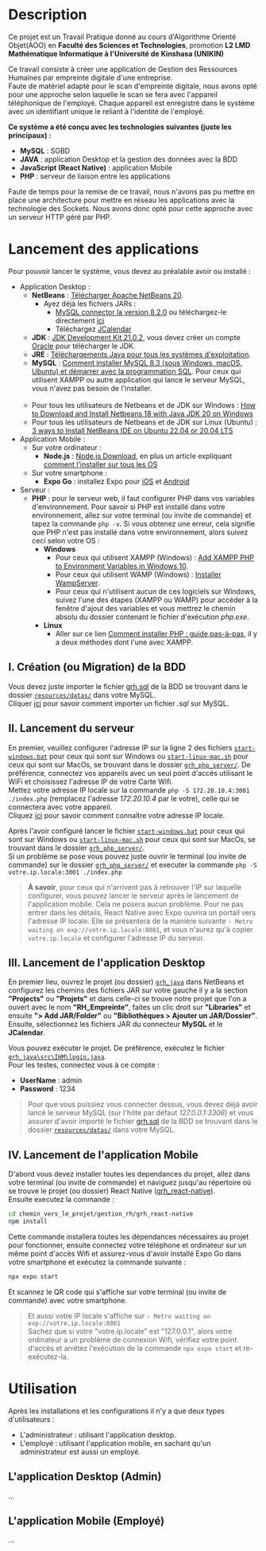 # Description
Ce projet est un Travail Pratique donné au cours d'Algorithme Orienté Objet(AOO) en __Faculté des Sciences et Technologies__, promotion __L2 LMD Mathématique Informatique à l'Université de Kinshasa (UNIKIN)__

Ce travail consiste à créer une application de Gestion des Ressources Humaines par empreinte digitale d'une entreprise.</br>
Faute de matériel adapté pour le scan d'empreinte digitale, nous avons opté pour une approche selon laquelle le scan se fera avec l'appareil téléphonique de l'employé. Chaque appareil est enregistré dans le système avec un identifiant unique le reliant à l'identité de l'employé.

__Ce système a été conçu avec les technologies suivantes (juste les principaux) :__
- __MySQL__ : SGBD
- __JAVA__ : application Desktop et la gestion des données avec la BDD
- __JavaScript (React Native)__ : application Mobile
- __PHP__ : serveur de liaison entre les applications

Faute de temps pour la remise de ce travail, nous n'avons pas pu mettre en place une architecture pour mettre en réseau les applications avec la technologie des Sockets. Nous avons donc opté pour cette approche avec un serveur HTTP géré par PHP.

# Lancement des applications
Pour pouvoir lancer le système, vous devez au préalable avoir ou installé :
- Application Desktop :
	- __NetBeans__ : [Télécharger Apache NetBeans 20](https://netbeans.apache.org/front/main/download/nb20/).
		- Ayez déjà les fichiers JARs :
			- [MySQL connector la version 8.2.0](https://dev.mysql.com/downloads/connector/j/) ou téléchargez-le directement [ici](https://jar-download.com/artifacts/com.mysql/mysql-connector-j/8.2.0/source-code)
			- Téléchargez [JCalendar](https://jar-download.com/artifacts/com.toedter/jcalendar/1.4/source-code)
	- __JDK__ : [JDK Development Kit 21.0.2](https://www.oracle.com/java/technologies/downloads/#jdk21-windows), vous devez créer un compte [Oracle](https://profile.oracle.com/myprofile/account/create-account.jspx) pour télécharger le JDK.
	- __JRE__ : [Téléchargements Java pour tous les systèmes d'exploitation](https://www.java.com/fr/download/manual.jsp).
	- __MySQL__ : [Comment installer MySQL 8.3 (sous Windows, macOS, Ubuntu) et démarrer avec la programmation SQL](https://www3.ntu.edu.sg/home/ehchua/programming/sql/MySQL_HowTo.html). Pour ceux qui utilisent XAMPP ou autre application qui lance le serveur MySQL, vous n'avez pas besoin de l'installer.</br></br>
	- Pour tous les utilisateurs de Netbeans et de JDK sur Windows : [How to Download and Install Netbeans 18 with Java JDK 20 on Windows](https://medium.com/@olivalpaulino/how-to-download-and-install-netbeans-18-with-java-jdk-20-on-windows-9268d2f793c9)
	- Pour tous les utilisateurs de Netbeans et de JDK sur Linux (Ubuntu) : [3 ways to Install NetBeans IDE on Ubuntu 22.04 or 20.04 LTS](https://linux.how2shout.com/3-ways-to-install-netbeans-ide-on-ubuntu-22-04-or-20-04-lts/)
- Application Mobile :
	- Sur votre ordinateur :
		- __Node.js__ : [Node.js Download](https://nodejs.org/en/download), en plus un article expliquant [comment l'installer sur tous les OS](https://kinsta.com/blog/how-to-install-node-js/)
	- Sur votre smartphone :
		- __Expo Go__ : installez Expo pour [iOS](https://apps.apple.com/us/app/expo-go/id982107779) et [Android](https://play.google.com/store/apps/details?id=host.exp.exponent&pcampaignid=web_share)
- Serveur :
	- __PHP__ : pour le serveur web, il faut configurer PHP dans vos variables d'environnement. Pour savoir si PHP est installé dans votre environnement, allez sur votre terminal (ou invite de commande) et tapez la commande `php -v`. Si vous obtenez une erreur, cela signifie que PHP n'est pas installé dans votre environnement, alors suivez ceci selon votre OS :
		- __Windows__
			- Pour ceux qui utilisent XAMPP (Windows) : [Add XAMPP PHP to Environment Variables in Windows 10](https://dinocajic.medium.com/add-xampp-PHP-to-environment-variables-in-windows-10-af20a765b0ce).
			- Pour ceux qui utilisent WAMP (Windows) : [Installer WampServer](https://creation-de-site.eu/installer-wampserver).
			- Pour ceux qui n'utilisent aucun de ces logiciels sur Windows, suivez l'une des étapes (XAMPP ou WAMP) pour accéder à la fenêtre d'ajout des variables et vous mettrez le chemin absolu du dossier contenant le fichier d'exécution _php.exe_.
		- __Linux__
			- Aller sur ce lien [Comment installer PHP : guide pas-à-pas](https://www.ionos.fr/digitalguide/sites-internet/developpement-web/installer-php/), il y a deux méthodes dont l'une avec XAMPP.
## I. Création (ou Migration) de la BDD
Vous devez juste importer le fichier [grh.sql](resources/datas/grh.sql) de la BDD se trouvant dans le dossier [`resources/datas/`](resources/datas) dans votre MySQL.</br>
Cliquer [ici](https://simplebackups.com/blog/how-to-import-sql-file-in-mysql/) pour savoir comment importer un fichier _.sql_ sur MySQL.
## II. Lancement du serveur
En premier, veuillez configurer l'adresse IP sur la ligne 2 des fichiers [`start-windows.bat`](grh_php_server/start-windows.bat) pour ceux qui sont sur Windows ou [`start-linux-mac.sh`](grh_php_server/start-linux-mac.sh) pour ceux qui sont sur MacOs, se trouvant dans le dossier [`grh_php_server/`](grh_php_server). De préférence, connectez vos appareils avec un seul point d'accès utilisant le WiFi et choisissez l'adresse IP de votre Carte Wifi.</br>
Mettez votre adresse IP locale sur la commande `php -S 172.20.10.4:3001 ./index.php` (remplacez l'adresse _172.20.10.4_ par le votre), celle qui se connectera avec votre appareil.</br>
Cliquez [ici](https://geekflare.com/find-ip-address-of-windows-linux-mac-and-website) pour savoir comment connaître votre adresse IP locale.

Après l'avoir configuré lancer le fichier [`start-windows.bat`](grh_php_server/start-windows.bat) pour ceux qui sont sur Windows ou [`start-linux-mac.sh`](grh_php_server/start-linux-mac.sh) pour ceux qui sont sur MacOs, se trouvant dans le dossier [`grh_php_server/`](grh_php_server).</br>
Si un problème se pose vous pouvez juste ouvrir le terminal (ou invite de commande) sur le dossier [`grh_php_server/`](grh_php_server) et executer la commande `php -S votre.ip.locale:3001 ./index.php`

> __À savoir__, pour ceux qui n'arrivent pas à retrouver l'IP sur laquelle configurer, vous pouvez lancer le serveur après le lancement de l'application mobile. Cela ne posera aucun problème. Pour ne pas entrer dans les détails, React Native avec Expo ouvrira un portail vers l'adresse IP locale. Elle se présentera de la manière suivante `› Metro waiting on exp://votre.ip.lacale:8081`, et vous n'aurez qu'à copier `votre.ip.locale` et configurer l'adresse IP du serveur.

## III. Lancement de l'application Desktop
En premier lieu, ouvrez le projet (ou dossier) [`grh_java`](grh_java/) dans NetBeans et configurez les chemins des fichiers JAR sur votre gauche il y a la section __"Projects"__ ou __"Projets"__ et dans celle-ci se trouve notre projet que l'on a ouvert avec le nom __"RH_Empreinte"__, faites un clic droit sur __"Libraries"__ et ensuite __"> Add JAR/Folder"__ ou __"Bibliothèques > Ajouter un JAR/Dossier"__. Ensuite, sélectionnez les fichiers JAR du connecteur __MySQL__ et le __JCalendar__.

Vous pouvez exécuter le projet. De préférence, exécutez le fichier [`grh_java\src\IHM\login.java`](grh_java\src\IHM\login.java).</br>
Pour les testes, connectez vous à ce compte :
- __UserName__ : admin
- __Password__ : 1234

> Pour que vous puissiez vous connecter dessus, vous devez déjà avoir lancé le serveur MySQL (sur l'hôte par défaut _127.0.0.1:3306_) et vous assurer d'avoir importé le fichier [grh.sql](resources/datas/grh.sql) de la BDD se trouvant dans le dossier [`resources/datas/`](resources/datas) dans votre MySQL.

## IV. Lancement de l'application Mobile
D'abord vous devez installer toutes les dependances du projet, allez dans votre terminal (ou invite de commande) et naviguez jusqu'au répertoire où se trouve le projet (ou dossier) React Native ([grh_react-native](grh_react-native)).</br>
Ensuite executez la commande :
```bash
cd chemin_vers_le_projet/gestion_rh/grh_react-native
npm install
```
Cette commande installera toutes les dépendances nécessaires au projet pour fonctionner, ensuite connectez votre téléphone et ordinateur sur un même point d'accès Wifi et assurez-vous d'avoir installé Expo Go dans votre smartphone et exécutez la commande suivante :
```bash
npx expo start
```
Et scannez le QR code qui s'affiche sur votre terminal (ou invite de commande) avec votre smartphone.
> Et aussi votre IP locale s'affiche sur `› Metro waiting on exp://votre.ip.locale:8081`</br>
> Sachez que si votre "votre.ip.locale" est "127.0.0.1", alors votre ordinateur a un problème de connexion Wifi, vérifiez votre point d'accès et arrêtez l'exécution de la commande `npx expo start` et re-exécutez-la.

# Utilisation
Après les installations et les configurations il n'y a que deux types d'utilisateurs :
- L'administrateur : utilisant l'application desktop.
- L'employé : utilisant l'application mobile, en sachant qu'un administrateur est aussi un employé.

## L'application Desktop (Admin)
...
## L'application Mobile (Employé)
...
